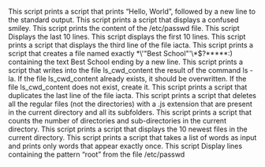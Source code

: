 This script prints a script that prints “Hello, World”, followed by a new line to the standard output.
This script prints a script that displays a confused smiley.
This script prints the content of the /etc/passwd file.
This script Displays the last 10 lines.
This script displays the first 10 lines.
This script prints a script that displays the third line of the file iacta.
This script prints a script that creates a file named exactly \*\\'"Best School"\'\\*$\?\*\*\*\*\*:) containing the text Best School ending by a new line.
This script prints a script  that writes into the file ls_cwd_content the result of the command ls -la. If the file ls_cwd_content already exists, it should be overwritten. If the file ls_cwd_content does not exist, create it.
This script prints a script that duplicates the last line of the file iacta.
This script prints a script that deletes all the regular files (not the directories) with a .js extension that are present in the current directory and all its subfolders.
This script prints a script that counts the number of directories and sub-directories in the current directory.
This script prints a script that displays the 10 newest files in the current directory.
This script prints a script that takes a list of words as input and prints only words that appear exactly once.
This script Display lines containing the pattern “root” from the file /etc/passwd
